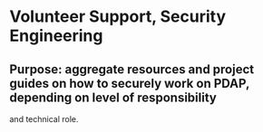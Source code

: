 # Volunteer Support, Security Engineering

## Purpose: aggregate resources and project guides on how to securely work on PDAP, depending on level of responsibility
and technical role.
